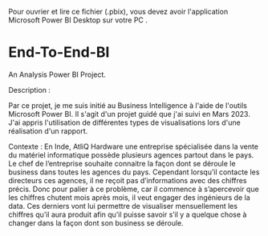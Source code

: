 Pour ouvrier et lire ce fichier (.pbix), vous devez avoir l'application Microsoft Power BI Desktop sur votre PC .

# End-To-End-BI
An Analysis Power BI Project. 

Description :

Par ce projet, je me suis initié au Business Intelligence à l'aide de l'outils Microsoft Power BI. Il s'agit d'un projet guidé que j'ai suivi en Mars 2023. 
J'ai appris l'utilisation de différentes types de visualisations lors d'une réalisation d'un rapport.


Contexte :
En Inde, AtliQ Hardware une entreprise spécialisée dans la vente du matériel informatique possède plusieurs agences partout dans le pays. Le chef de l’entreprise souhaite connaitre la façon dont se déroule le business dans toutes les agences du pays. 
Cependant lorsqu’il contacte les directeurs ces agences, il ne reçoit pas d’informations avec des chiffres précis. 
Donc pour palier à ce problème, car il commence à s’apercevoir que les chiffres chutent mois après mois, il veut engager des ingénieurs de la data. 
Ces derniers vont lui permettre de visualiser mensuellement les chiffres qu’il aura produit afin qu’il puisse savoir s’il y a quelque chose à changer dans la façon dont son business se déroule.
